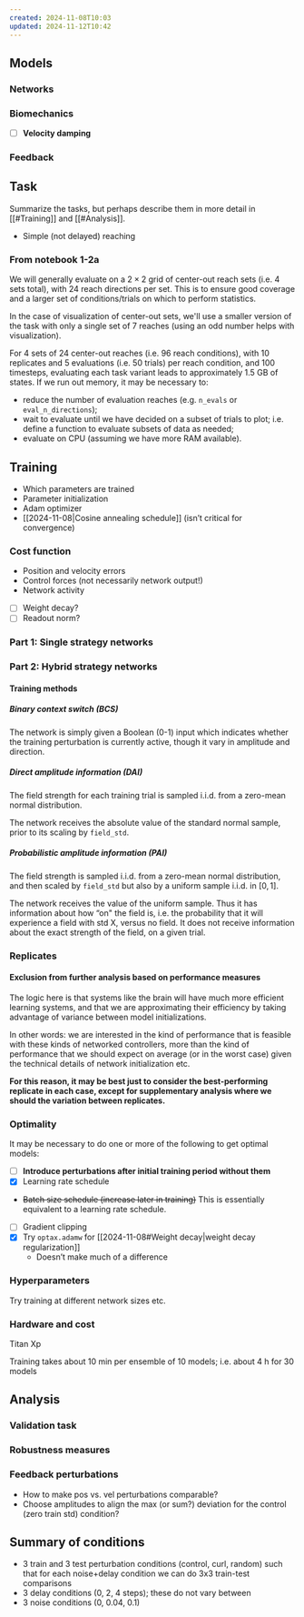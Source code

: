 ```yaml
---
created: 2024-11-08T10:03
updated: 2024-11-12T10:42
---
```


## Models

### Networks

### Biomechanics

- [ ] **Velocity damping**

### Feedback

## Task

Summarize the tasks, but perhaps describe them in more detail in [[#Training]] and [[#Analysis]].

- Simple (not delayed) reaching 

### From notebook 1-2a

We will generally evaluate on a $2\times2$ grid of center-out reach sets (i.e. 4 sets total), with 24 reach directions per set. This is to ensure good coverage and a larger set of conditions/trials on which to perform statistics.

In the case of visualization of center-out sets, we'll use a smaller version of the task with only a single set of 7 reaches (using an odd number helps with visualization).

For 4 sets of 24 center-out reaches (i.e. 96 reach conditions), with 10 replicates and 5 evaluations (i.e. 50 trials) per reach condition, and 100 timesteps, evaluating each task variant leads to approximately 1.5 GB of states. If we run out memory, it may be necessary to:

- reduce the number of evaluation reaches (e.g. `n_evals` or `eval_n_directions`);
- wait to evaluate until we have decided on a subset of trials to plot; i.e. define a function to evaluate subsets of data as needed;
- evaluate on CPU (assuming we have more RAM available).

## Training

- Which parameters are trained
- Parameter initialization
- Adam optimizer
- [[2024-11-08|Cosine annealing schedule]] (isn’t critical for convergence)
### Cost function

- Position and velocity errors
- Control forces (not necessarily network output!)
- Network activity
- [ ] Weight decay?
- [ ] Readout norm?

### Part 1: Single strategy networks

### Part 2: Hybrid strategy networks

#### Training methods

##### Binary context switch (BCS)

The network is simply given a Boolean (0-1) input which indicates whether the training perturbation is currently active, though it vary in amplitude and direction.

##### Direct amplitude information (DAI)

The field strength for each training trial is sampled i.i.d. from a zero-mean normal distribution.

The network receives the absolute value of the standard normal sample, prior to its scaling by `field_std`.

##### Probabilistic amplitude information (PAI)

The field strength is sampled i.i.d. from a zero-mean normal distribution, and then scaled by `field_std` but also by a uniform sample i.i.d. in $[0, 1]$.

The network receives the value of the uniform sample. Thus it has information about how “on" the field is, i.e. the probability that it will experience a field with std X, versus no field. It does not receive information about the exact strength of the field, on a given trial.

### Replicates
#### Exclusion from further analysis based on performance measures

The logic here is that systems like the brain will have much more efficient learning systems, and that we are approximating their efficiency by taking advantage of variance between model initializations.

In other words: we are interested in the kind of performance that is feasible with these kinds of networked controllers, more than the kind of performance that we should expect on average (or in the worst case) given the technical details of network initialization etc.

**For this reason, it may be best just to consider the best-performing replicate in each case, except for supplementary analysis where we should the variation between replicates.**

### Optimality 

It may be necessary to do one or more of the following to get optimal models:

- [ ] **Introduce perturbations after initial training period without them**
- [x] Learning rate schedule
- ~~Batch size schedule (increase later in training)~~ This is essentially equivalent to a learning rate schedule.
- [ ] Gradient clipping
- [x] Try `optax.adamw` for [[2024-11-08#Weight decay|weight decay regularization]]
	- Doesn’t make much of a difference

### Hyperparameters

Try training at different network sizes etc.

### Hardware and cost

Titan Xp

Training takes about 10 min per ensemble of 10 models; i.e. about 4 h for 30 models

## Analysis

### Validation task

### Robustness measures

### Feedback perturbations

- How to make pos vs. vel perturbations comparable?
- Choose amplitudes to align the max (or sum?) deviation for the control (zero train std) condition?

## Summary of conditions

- 3 train and 3 test perturbation conditions (control, curl, random) such that for each noise+delay condition we can do 3x3 train-test comparisons
- 3 delay conditions (0, 2, 4 steps); these do not vary between 
- 3 noise conditions (0, 0.04, 0.1)